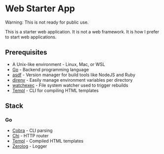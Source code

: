 # Web Starter App

Warning: This is not ready for public use.

This is a starter web application. It is not a web framework. It is how I prefer to start web applications.

## Prerequisites

* A Unix-like environment - Linux, Mac, or WSL
* [Go](https://go.dev/) - Backend programming language
* [asdf](https://asdf-vm.com/) - Version manager for build tools like NodeJS and Ruby
* [direnv](https://direnv.net/) - Easily manage environment variables per directory
* [watchexec](https://watchexec.github.io/) - File system watcher used to trigger rebuilds
* [Templ](https://templ.guide/) - CLI for compiling HTML templates

## Stack

### Go

* [Cobra](https://github.com/spf13/cobra) - CLI parsing
* [Chi](https://github.com/go-chi/chi) - HTTP router
* [Templ](https://github.com/a-h/templ) - Compiled HTML templates
* [Zerolog](https://github.com/rs/zerolog) - Logger
